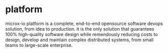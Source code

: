 # platform

microx-io platform is a complete, end-to-end opensource software devops solution, from idea to production. it is the only solution that guarantees 100% high-quality software design while remendously reducing costs to design, develop and maintain complex distributed systems, from small teams to large-scale enterprise.
